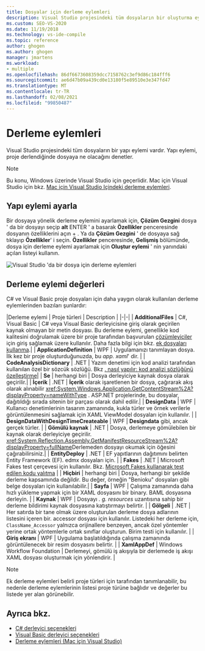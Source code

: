 ```yaml
---
title: Dosyalar için derleme eylemleri
description: Visual Studio projesindeki tüm dosyaların bir oluşturma eylemine sahip olduğunu ve derleme eylemi, proje derlendiğinde dosyaya ne olduğunu nasıl denetleyeceğinizi öğrenin.
ms.custom: SEO-VS-2020
ms.date: 11/19/2018
ms.technology: vs-ide-compile
ms.topic: reference
author: ghogen
ms.author: ghogen
manager: jmartens
ms.workload:
- multiple
ms.openlocfilehash: 86df6673608359dcc7158762c3ef9d86c184fff6
ms.sourcegitcommit: ae6d47b09a439cd0e13180f5e89510e3e347fd47
ms.translationtype: MT
ms.contentlocale: tr-TR
ms.lasthandoff: 02/08/2021
ms.locfileid: "99850487"
---
```

# <a name="build-actions"></a>Derleme eylemleri

Visual Studio projesindeki tüm dosyaların bir yapı eylemi vardır. Yapı eylemi, proje derlendiğinde dosyaya ne olacağını denetler.

> [!NOTE]
> Bu konu, Windows üzerinde Visual Studio için geçerlidir. Mac için Visual Studio için bkz. [Mac için Visual Studio Içindeki derleme eylemleri](/visualstudio/mac/build-actions).

## <a name="set-a-build-action"></a>Yapı eylemi ayarla

Bir dosyaya yönelik derleme eylemini ayarlamak için, **Çözüm Gezgini** dosya ' da bir dosyayı seçip **alt** ENTER ' a basarak **Özellikler** penceresinde dosyanın özelliklerini açın + . Ya da **Çözüm Gezgini** ' de dosyaya sağ tıklayıp **Özellikler**' i seçin. **Özellikler** penceresinde, **Gelişmiş** bölümünde, dosya için derleme eylemi ayarlamak için **Oluştur eylemi** ' nin yanındaki açılan listeyi kullanın.

![Visual Studio 'da bir dosya için derleme eylemleri](media/build-actions.png)

## <a name="build-action-values"></a>Derleme eylemi değerleri

C# ve Visual Basic proje dosyaları için daha yaygın olarak kullanılan derleme eylemlerinden bazıları şunlardır:

|Derleme eylemi | Proje türleri | Description |
|-|-|
| **AdditionalFiles** | C#, Visual Basic | C# veya Visual Basic derleyicisine giriş olarak geçirilen kaynak olmayan bir metin dosyası. Bu derleme eylemi, genellikle kod kalitesini doğrulamak üzere bir proje tarafından başvurulan [çözümleyiciler](../code-quality/roslyn-analyzers-overview.md) için giriş sağlamak üzere kullanılır. Daha fazla bilgi için bkz. [ek dosyaları kullanma](https://github.com/dotnet/roslyn/blob/master/docs/analyzers/Using%20Additional%20Files.md).|
| **ApplicationDefinition** | WPF | Uygulamanızı tanımlayan dosya. İlk kez bir proje oluşturduğunuzda, bu *app. xaml*' dir. |
| **CodeAnalysisDictionary** | .NET | Yazım denetimi için kod analizi tarafından kullanılan özel bir sözcük sözlüğü. Bkz [. nasıl yapılır: kod analizi sözlüğünü özelleştirme](../code-quality/how-to-customize-the-code-analysis-dictionary.md)|
| **Se** | herhangi biri | Dosya derleyiciye kaynak dosya olarak geçirilir.|
| **İçerik** | .NET | **İçerik** olarak işaretlenen bir dosya, çağırarak akış olarak alınabilir <xref:System.Windows.Application.GetContentStream%2A?displayProperty=nameWithType> . ASP.NET projelerinde, bu dosyalar, dağıtıldığı sırada sitenin bir parçası olarak dahil edilir.|
| **DesignData** | WPF | Kullanıcı denetimlerinin tasarım zamanında, kukla türler ve örnek verilerle görüntülenmesini sağlamak için XAML ViewModel dosyaları için kullanılır. |
| **DesignDataWithDesignTimeCreateable** | WPF | **Designdata** gibi, ancak gerçek türler.  |
| **Gömülü kaynak** | .NET | Dosya, derlemeye gömülebilen bir kaynak olarak derleyiciye geçirilir. <xref:System.Reflection.Assembly.GetManifestResourceStream%2A?displayProperty=fullName>Derlemeden dosyayı okumak için öğesini çağırabilirsiniz.|
| **EntityDeploy** | .NET | EF yapıtlarının dağıtımını belirten Entity Framework (EF). edmx dosyaları için. |
| **Fakes** | .NET | Microsoft Fakes test çerçevesi için kullanılır. Bkz. [Microsoft Fakes kullanarak test edilen kodu yalıtma](../test/isolating-code-under-test-with-microsoft-fakes.md) |
| **Hiçbiri** | herhangi biri | Dosya, herhangi bir şekilde derleme kapsamında değildir. Bu değer, örneğin "Benioku" dosyaları gibi belge dosyaları için kullanılabilir.|
| **Sayfa** | WPF | Çalışma zamanında daha hızlı yükleme yapmak için bir XAML dosyasını bir binary. BAML dosyasına derleyin. |
| **Kaynak** | WPF | Dosyayı *. g. resources* uzantısına sahip bir derleme bildirimi kaynak dosyasına katıştırmayı belirtir. |
| **Gölgeli** | .NET | Her satırda bir tane olmak üzere oluşturulan derleme dosya adlarının listesini içeren bir. accessor dosyası için kullanılır. Listedeki her derleme için, `ClassName_Accessor` yalnızca orijinallere benzeyen, ancak özel yöntemler yerine ortak yöntemlerle ortak sınıflar oluşturun. Birim testi için kullanılır. |
| **Giriş ekranı** | WPF | Uygulama başlatıldığında çalışma zamanında görüntülenecek bir resim dosyasını belirtir. |
| **XamlAppDef** | Windows Workflow Foundation | Derlemeyi, gömülü iş akışıyla bir derlemede iş akışı XAML dosyası oluşturmak için yönlendirir. |

> [!NOTE]
> Ek derleme eylemleri belirli proje türleri için tarafından tanımlanabilir, bu nedenle derleme eylemlerinin listesi proje türüne bağlıdır ve değerler bu listede yer alan görünebilir.

## <a name="see-also"></a>Ayrıca bkz.

- [C# derleyici seçenekleri](/dotnet/csharp/language-reference/compiler-options/listed-alphabetically)
- [Visual Basic derleyici seçenekleri](/dotnet/visual-basic/reference/command-line-compiler/compiler-options-listed-alphabetically)
- [Derleme eylemleri (Mac için Visual Studio)](/visualstudio/mac/build-actions)
